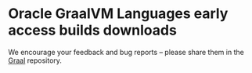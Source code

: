 # Oracle GraalVM Languages early access builds downloads

We encourage your feedback and bug reports – please share them in the [Graal](https://github.com/oracle/graal) repository.

